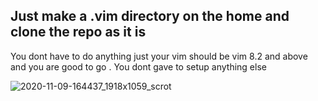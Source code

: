## Just make a .vim directory on the home and clone the repo as it is 

You dont have to do anything just your vim should be  vim 8.2 and above  and you are good to go . You dont gave to setup anything else  

![2020-11-09-164437_1918x1059_scrot](https://user-images.githubusercontent.com/43104796/98534747-eebbc580-22aa-11eb-9e4e-16fe229ecaae.png)

